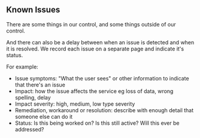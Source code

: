 ## Known Issues
There are some things in our control, and some things outside of our control.

And there can also be a delay between when an issue is detected and when it is resolved.
We record each issue on a separate page and indicate it's status.

For example:

* Issue symptoms: "What the user sees" or other information to indicate that there's an issue
* Impact: how the issue affects the service eg loss of data, wrong spelling, delay
* Impact severity: high, medium, low type severity 
* Remediation, workaround or resolution: describe with enough detail that someone else can do it
* Status: Is this being worked on? Is this still active? Will this ever be addressed?
